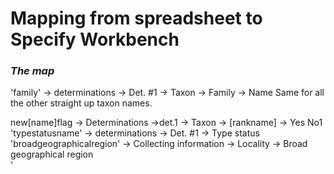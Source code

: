# Mapping from spreadsheet to Specify Workbench

### _The map_  
'family' -> determinations -> Det. #1 -> Taxon -> Family -> Name
Same for all the other straight up taxon names.


new[name]flag -> Determinations ->det.1 -> Taxon -> [rankname] -> Yes No1  
'typestatusname' -> determinations -> Det. #1 -> Type status
'broadgeographicalregion' -> Collecting information -> Locality -> Broad geographical region  
'


